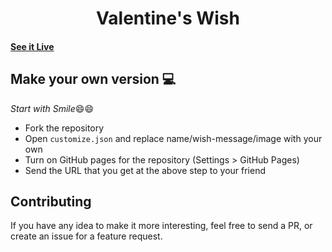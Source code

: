 <h1 align="center">
    Valentine's Wish
</h1>



#### [See it Live](https://govindcodes.github.io/ValentineWish/)

## Make your own version :computer:
*Start with Smile*:smile::smile:

* Fork the repository
* Open `customize.json` and replace name/wish-message/image with your own
* Turn on GitHub pages for the repository (Settings > GitHub Pages)
* Send the URL that you get at the above step to your friend


## Contributing

If you have any idea to make it more interesting, feel free to send a PR, or create an issue for a feature request.


